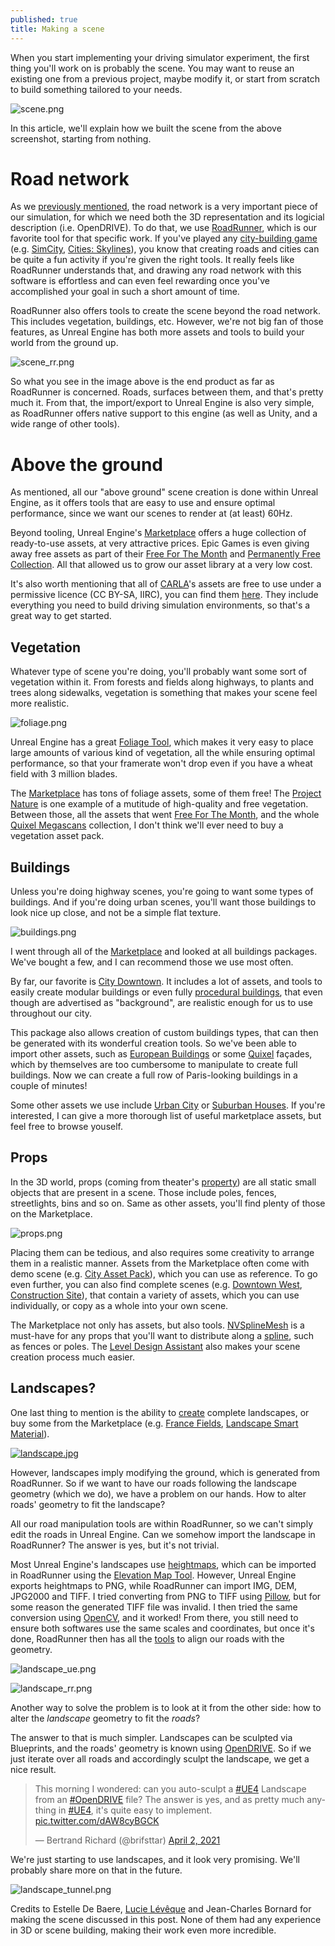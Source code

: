 ```yaml
---
published: true
title: Making a scene
---
```

When you start implementing your driving simulator experiment, the first thing you'll work on is probably the scene. You may want to reuse an existing one from a previous project, maybe modify it, or start from scratch to build something tailored to your needs.

![scene.png]({{site.baseurl}}/images/scene.png)

In this article, we'll explain how we built the scene from the above screenshot, starting from nothing.

# Road network

As we [previously mentioned](/opendrive), the road network is a very important piece of our simulation, for which we need both the 3D representation and its logicial description (i.e. OpenDRIVE). To do that, we use [RoadRunner](https://www.mathworks.com/products/roadrunner.html), which is our favorite tool for that specific work. If you've played any [city-building game](https://en.wikipedia.org/wiki/City-building_game) (e.g. [SimCity](https://en.wikipedia.org/wiki/SimCity), [Cities: Skylines](https://en.wikipedia.org/wiki/Cities:_Skylines)), you know that creating roads and cities can be quite a fun activity if you're given the right tools. It really feels like RoadRunner understands that, and drawing any road network with this software is effortless and can even feel rewarding once you've accomplished your goal in such a short amount of time.

RoadRunner also offers tools to create the scene beyond the road network. This includes vegetation, buildings, etc. However, we're not big fan of those features, as Unreal Engine has both more assets and tools to build your world from the ground up.

![scene_rr.png]({{site.baseurl}}/images/scene_rr.png)

So what you see in the image above is the end product as far as RoadRunner is concerned. Roads, surfaces between them, and that's pretty much it. From that, the import/export to Unreal Engine is also very simple, as RoadRunner offers native support to this engine (as well as Unity, and a wide range of other tools).

# Above the ground

As mentioned, all our "above ground" scene creation is done within Unreal Engine, as it offers tools that are easy to use and ensure optimal performance, since we want our scenes to render at (at least) 60Hz.

Beyond tooling, Unreal Engine's [Marketplace] offers a huge collection of ready-to-use assets, at very attractive prices. Epic Games is even giving away free assets as part of their [Free For The Month] and [Permanently Free Collection](https://www.unrealengine.com/marketplace/en-US/assets?tag=4906). All that allowed us to grow our asset library at a very low cost.

It's also worth mentioning that all of [CARLA](http://carla.org/)'s assets are free to use under a permissive licence (CC BY-SA, IIRC), you can find them [here](https://github.com/carla-simulator/carla/blob/master/Util/ContentVersions.txt). They include everything you need to build driving simulation environments, so that's a great way to get started.

## Vegetation

Whatever type of scene you're doing, you'll probably want some sort of vegetation within it. From forests and fields along highways, to plants and trees along sidewalks, vegetation is something that makes your scene feel more realistic. 

![foliage.png]({{site.baseurl}}/images/foliage.png)

Unreal Engine has a great [Foliage Tool](https://docs.unrealengine.com/en-US/BuildingWorlds/Foliage/index.html), which makes it very easy to place large amounts of various kind of vegetation, all the while ensuring optimal performance, so that your framerate won't drop even if you have a wheat field with 3 million blades.

The [Marketplace] has tons of foliage assets, some of them free! The [Project Nature](https://www.unrealengine.com/marketplace/en-US/profile/Project+Nature) is one example of a mutitude of high-quality and free vegetation. Between those, all the assets that went [Free For The Month], and the whole [Quixel Megascans](https://quixel.com/megascans/) collection, I don't think we'll ever need to buy a vegetation asset pack.

## Buildings

Unless you're doing highway scenes, you're going to want some types of buildings. And if you're doing urban scenes, you'll want those buildings to look nice up close, and not be a simple flat texture. 

![buildings.png]({{site.baseurl}}/images/buildings.png)

I went through all of the [Marketplace] and looked at all buildings packages. We've bought a few, and I can recommend those we use most often.

By far, our favorite is [City Downtown](https://www.unrealengine.com/marketplace/en-US/product/city-downtown-pack). It includes a lot of assets, and tools to easily create modular buildings or even fully [procedural buildings](https://www.youtube.com/watch?v=6YjQnI4UdIM), that even though are advertised as "background", are realistic enough for us to use throughout our city.

This package also allows creation of custom buildings types, that can then be generated with its wonderful creation tools. So we've been able to import other assets, such as [European Buildings](https://www.unrealengine.com/marketplace/en-US/product/european-buildings-facades) or some [Quixel](https://quixel.com/megascans/collections?category=environment&category=urban&category=neoclassical-modular-building) façades, which by themselves are too cumbersome to manipulate to create full buildings. Now we can create a full row of Paris-looking buildings in a couple of minutes!

Some other assets we use include [Urban City](https://www.unrealengine.com/marketplace/en-US/product/urban-city) or [Suburban Houses](https://www.unrealengine.com/marketplace/en-US/product/suburban-houses-vol). If you're interested, I can give a more thorough list of useful marketplace assets, but feel free to browse youself.

## Props

In the 3D world, props (coming from theater's [property](https://en.wikipedia.org/wiki/Theatrical_property)) are all static small objects that are present in a scene. Those include poles, fences, streetlights, bins and so on. Same as other assets, you'll find plenty of those on the Marketplace.

![props.png]({{site.baseurl}}/images/props.png)

Placing them can be tedious, and also requires some creativity to arrange them in a realistic manner. Assets from the Marketplace often come with demo scene (e.g. [City Asset Pack](https://www.unrealengine.com/marketplace/en-US/product/city-asset-pack)), which you can use as reference. To go even further, you can also find complete scenes (e.g. [Downtown West](https://www.unrealengine.com/marketplace/en-US/item/cffe32471e5f442b9aff97b48a235e82), [Construction Site](https://www.unrealengine.com/marketplace/en-US/product/construction-site-01)), that contain a variety of assets, which you can use individually, or copy as a whole into your own scene.

The Marketplace not only has assets, but also tools. [NVSplineMesh](https://www.unrealengine.com/marketplace/en-US/product/nv-spline-tools) is a must-have for any props that you'll want to distribute along a [spline](https://en.wikipedia.org/wiki/Spline_(mathematics)), such as fences or poles. The [Level Design Assistant](https://unrealengine.com/marketplace/en-US/product/level-design-assistant) also makes your scene creation process much easier.

## Landscapes?

One last thing to mention is the ability to [create](https://docs.unrealengine.com/en-US/BuildingWorlds/Landscape/Creation/index.html) complete landscapes, or buy some from the Marketplace (e.g. [France Fields](https://www.unrealengine.com/marketplace/en-US/product/france-fields-real-scale-satellite-data), [Landscape Smart Material](https://www.unrealengine.com/marketplace/en-US/product/landscape-smart-material)).

[![landscape.jpg]({{site.baseurl}}/images/landscape.jpg)][France Fields]

However, landscapes imply modifying the ground, which is generated from RoadRunner. So if we want to have our roads following the landscape geometry (which we do), we have a problem on our hands. How to alter roads' geometry to fit the landscape?

All our road manipulation tools are within RoadRunner, so we can't simply edit the roads in Unreal Engine. Can we somehow import the landscape in RoadRunner? The answer is yes, but it's not trivial.

Most Unreal Engine's landscapes use [heightmaps](https://www.worldofleveldesign.com/categories/ue4/landscape-heightmap-guide.php), which can be imported in RoadRunner using the [Elevation Map Tool](https://www.mathworks.com/help/roadrunner/ug/Elevation-Map-Tool.html). However, Unreal Engine exports heightmaps to PNG, while RoadRunner can import IMG, DEM, JPG2000 and TIFF. I tried converting from PNG to TIFF using [Pillow](https://pillow.readthedocs.io/en/stable/), but for some reason the generated TIFF file was invalid. I then tried the same conversion using [OpenCV](https://pypi.org/project/opencv-python/), and it worked!
From there, you still need to ensure both softwares use the same scales and coordinates, but once it's done, RoadRunner then has all the [tools](https://www.youtube.com/watch?v=VmoibGgaWJU) to align our roads with the geometry.

![landscape_ue.png]({{site.baseurl}}/images/landscape_ue.png)

![landscape_rr.png]({{site.baseurl}}/images/landscape_rr.png)

Another way to solve the problem is to look at it from the other side: how to alter the *landscape* geometry to fit the *roads*?

The answer to that is much simpler. Landscapes can be sculpted via Blueprints, and the roads' geometry is known using [OpenDRIVE](opendrive/). So if we just iterate over all roads and accordingly sculpt the landscape, we get a nice result.

<blockquote class="twitter-tweet"><p lang="en" dir="ltr">This morning I wondered: can you auto-sculpt a <a href="https://twitter.com/hashtag/UE4?src=hash&amp;ref_src=twsrc%5Etfw">#UE4</a> Landscape from an <a href="https://twitter.com/hashtag/OpenDRIVE?src=hash&amp;ref_src=twsrc%5Etfw">#OpenDRIVE</a> file? The answer is yes, and as pretty much anything in <a href="https://twitter.com/hashtag/UE4?src=hash&amp;ref_src=twsrc%5Etfw">#UE4</a>, it&#39;s quite easy to implement. <a href="https://t.co/dAW8cyBGCK">pic.twitter.com/dAW8cyBGCK</a></p>&mdash; Bertrand Richard (@brifsttar) <a href="https://twitter.com/brifsttar/status/1377989866793877507?ref_src=twsrc%5Etfw">April 2, 2021</a></blockquote> <script async src="https://platform.twitter.com/widgets.js" charset="utf-8"></script>

We're just starting to use landscapes, and it look very promising. We'll probably share more on that in the future.

![landscape_tunnel.png]({{site.baseurl}}/images/landscape_tunnel.png)

Credits to Estelle De Baere, [Lucie Lévêque](https://lulvk.github.io/) and Jean-Charles Bornard for making the scene discussed in this post. None of them had any experience in 3D or scene building, making their work even more incredible.

[Marketplace]: https://www.unrealengine.com/marketplace/en-US/store
[Free For The Month]: https://www.unrealengine.com/marketplace/en-US/assets?count=20&sortBy=effectiveDate&sortDir=DESC&start=0&tag=4910
[France Fields]: https://www.unrealengine.com/marketplace/en-US/product/32a96e6b005344b49d93d888f2e0ec59
